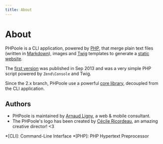 ```yaml
---
title: About
---
```


# About

PHPoole is a CLI application, powered by [PHP](http://www.php.net), that merge plain text files (written in [Markdown](https://daringfireball.net/projects/markdown/)), images and [Twig](https://twig.symfony.com/) templates to generate a [static website](https://en.wikipedia.org/wiki/Static_web_page).

The [first version](https://github.com/PHPoole/PHPoole/commit/58cd48bcc72baa7636ffdd0520d26c2847130537) was published in Sep 2013 and was a very simple PHP script powered by `Zend\Console` and Twig.

Since the 2.x branch, PHPoole use a powerful [core library](https://github.com/PHPoole/library), decoupled from the CLI application.

## Authors

- PHPoole is maintained by [Arnaud Ligny](https://arnaudligny.fr), a web & mobile consultant.
- The PHPoole's logo has been created by [Cécile Ricordeau](http://www.cecillie.fr), an amazing creative director! <3

*[CLI]: Command-Line Interface
*[PHP]: PHP Hypertext Preprocessor
